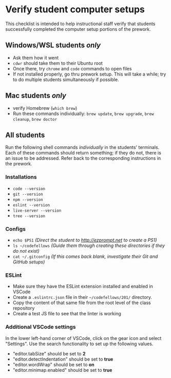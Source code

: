 # Verify student computer setups

This checklist is intended to help instructional staff verify that students successfully completed the computer setup portions of the prework.

## Windows/WSL students *only*

- Ask them how it went
- `cdwr` should take them to their Ubuntu root
- Once there, try `chrome` and `code` commands to open files
- If not installed properly, go thru prework setup. This will take a while; try to do multiple students simultaneously if possible.

## Mac students *only*

- verify Homebrew (`which brew`)
- Run these commands individually: `brew update`, `brew upgrade`, `brew cleanup`, `brew doctor`

## All students

Run the following shell commands *individually* in the students' terminals. Each of these commands should return something; if they do not, there is an issue to be addressed. Refer back to the corresponding instructions in the prework.

### Installations

- `code --version`
- `git --version`
- `npm --version`
- `eslint --version`
- `live-server --version`
- `tree --version`

### Configs

- `echo $PS1` *(Direct the student to http://ezprompt.net to create a PS1)*
- `ls ~/codefellows` *(Guide them through creating these directories if they do not exist)*
- `cat ~/.gitconfig` *(If this comes back blank, investigate their Git and GitHub setups)*

### ESLint

- Make sure they have the ESLint extension installed and enabled in VSCode
- Create a `.eslintrc.json` file in their `~/codefellows/201/` directory.
- Copy the content of that same file from the root level of the class repository
- Create a test JS file to see that the linter is working

### Additional VSCode settings

In the lower left-hand corner of VSCode, click on the gear icon and select "Settings". Use the search functionality to set up the following values.

- "editor.tabSize" should be set to **2**
- "editor.detectIndentation" should be set to **true**
- "editor.wordWrap" should be set to **on**
- "editor.minimap.enabled" should be set to **true**
